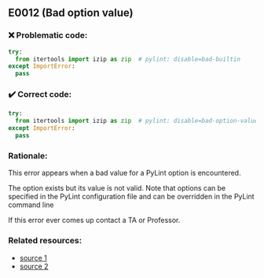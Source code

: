 ## E0012 (Bad option value)

### :x: Problematic code:

```python
try:
  from itertools import izip as zip  # pylint: disable=bad-builtin
except ImportError:
  pass
```

### :heavy_check_mark: Correct code:

```python
try:
  from itertools import izip as zip  # pylint: disable=bad-option-value
except ImportError:
  pass
```

### Rationale:

This error appears when a bad value for a PyLint option is encountered.

The option exists but its value is not valid.
Note that options can be specified in the PyLint configuration file and can be overridden in the PyLint command line

If this error ever comes up contact a TA or Professor.

### Related resources:

- [source 1](http://pylint-messages.wikidot.com/messages:e0012)
- [source 2](https://stackoverflow.com/questions/47804627/pylint-disabling-a-single-line-of-code-just-produces-another-pylint-error)

